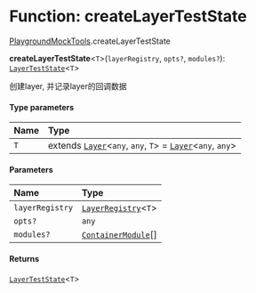 # Function: createLayerTestState

[PlaygroundMockTools](/auto-docs/fixed-layout-editor/modules/PlaygroundMockTools.md).createLayerTestState

**createLayerTestState**<`T`>(`layerRegistry`, `opts?`, `modules?`): [`LayerTestState`](/auto-docs/fixed-layout-editor/classes/PlaygroundMockTools.LayerTestState.md)<`T`>

创建layer, 并记录layer的回调数据

#### Type parameters

| Name | Type |
| :------ | :------ |
| `T` | extends [`Layer`](/auto-docs/fixed-layout-editor/classes/Layer.md)<`any`, `any`, `T`> = [`Layer`](/auto-docs/fixed-layout-editor/classes/Layer.md)<`any`, `any`> |

#### Parameters

| Name | Type |
| :------ | :------ |
| `layerRegistry` | [`LayerRegistry`](/auto-docs/fixed-layout-editor/interfaces/LayerRegistry.md)<`T`> |
| `opts?` | `any` |
| `modules?` | [`ContainerModule`](/auto-docs/fixed-layout-editor/interfaces/interfaces.ContainerModule.md)\[] |

#### Returns

[`LayerTestState`](/auto-docs/fixed-layout-editor/classes/PlaygroundMockTools.LayerTestState.md)<`T`>
